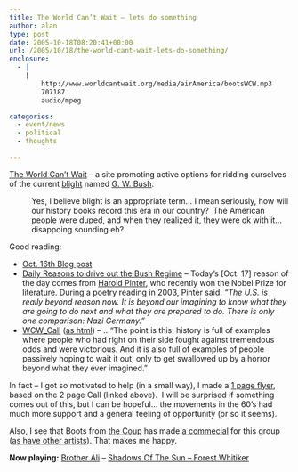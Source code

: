 ```yaml
---
title: The World Can’t Wait – lets do something
author: alan
type: post
date: 2005-10-18T08:20:41+00:00
url: /2005/10/18/the-world-cant-wait-lets-do-something/
enclosure:
  - |
    |
        http://www.worldcantwait.org/media/airAmerica/bootsWCW.mp3
        707187
        audio/mpeg

categories:
  - event/news
  - political
  - thoughts

---
```

</p>

[The World Can&rsquo;t Wait][1]&nbsp;&ndash; a site promoting active options for ridding ourselves of the current [blight][2] named [G. W. Bush][3].&nbsp;

<dir>
  </p>

  <p>
    <tangent> Yes, I believe blight is an appropriate term&hellip; I mean seriously, how will our history books record this era in our country?&nbsp; The American people were duped, and when they realized it, they were ok with it&hellip;&nbsp; disappoing sounding eh? </tangent>
  </p>

  <p>
    </dir>
  </p>

  <p>
    Good reading:
  </p>

  <ul>
    <li>
      <a href="http://encampmenttodriveout.blogspot.com/2005/10/sunday-october-16-report.html">Oct. 16th Blog post</a>
    </li>
    <li>
      <a href="http://todaysbushreason.blogspot.com/">Daily Reasons to drive out the Bush Regime</a>&nbsp;&ndash; Today&rsquo;s [Oct. 17] reason&nbsp;of the day comes from <a href="http://www.haroldpinter.org/home/index.shtml">Harold Pinter</a>, who recently won the Nobel Prize for literature. During a poetry reading in 2003, Pinter said: <em>&ldquo;The U.S. is really beyond reason now. It is beyond our imagining to know what they are going to do next and what they are prepared to do. There is only one comparison: Nazi Germany.&#8221;</em>
    </li>
    <li>
      <a href="http://worldcantwait.com/library/getdownload.php?id="3&download=1?"">WCW_Call</a> (<a href="http://72.14.203.104/search?q=cache:L3wYe0_FGpEJ:https://us.indymedia.org/us/servlet/OpenMir%3Fdo%3Dgetpdf%26id%3D9239%26forIE%3D.pdf+%22history+is+full+of+examples%22+%22right+on+their+side+fought+against+tremendous%22+as+pdf&hl=en&client=firefox-a">as html</a>) &ndash; &hellip;&ldquo;The point is this: history is full of examples where people who had right on their side fought against tremendous odds and were victorious. And it is also full of examples of people passively hoping to wait it out, only to get swallowed up by a horror beyond what they ever imagined.&rdquo;
    </li>
  </ul>

  <p>
    In fact &ndash; I got so motivated to help (in a small way), I made a <a href="https://zeroasterisk.com/wiki/FILES/a/a4/WorldCantWait.pdf">1 page flyer</a>, based on the 2 page Call (linked above).&nbsp; I will be surprised if something comes out of this, but I can be hopeful&hellip; the movements in the 60&rsquo;s had much more support and a general feeling of opportunity (or so it seems).&nbsp;
  </p>

  <p>
    Also, I see that Boots from <a href="http://en.wikipedia.org/wiki/The_Coup">the Coup</a> has made <a href="http://www.worldcantwait.org/media/airAmerica/bootsWCW.mp3">a commecial</a> for this group (<a href="http://worldcantwait.org/media/">as have other artists</a>). That makes me happy.
  </p>

  <p>
    <strong>Now playing:</strong> <a href="http://phobos.apple.com/webobjects/mzsearch.woa/wa/advancedsearchresults?artistterm=" ali? brother?>Brother Ali</a> &#8211; <a href="http://phobos.apple.com/webobjects/mzsearch.woa/wa/advancedsearchresults?songterm=" ali? whitiker&artistterm="Brother" forest - sun the of shadows?>Shadows Of The Sun &#8211; Forest Whitiker</a>
  </p>


 [1]: http://worldcantwait.org/
 [2]: http://www.answers.com/blight&r=67
 [3]: http://en.wikipedia.org/wiki/George_W._Bush
